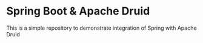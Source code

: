 # Spring Boot & Apache Druid
This is a simple repository to demonstrate integration of Spring with Apache Druid
